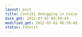 ```yaml
---
layout: post
title: Contiki debugging in Cooja
date_gmt: 2012-07-01 08:59:49
modified_gmt: 2012-07-01 08:59:49
status: inherit
---
```



